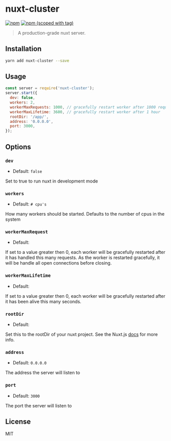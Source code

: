 # nuxt-cluster
[![npm](https://img.shields.io/npm/dt/nuxt-cluster.svg?style=flat-square)](https://www.npmjs.com/package/nuxt-cluster)
[![npm (scoped with tag)](https://img.shields.io/npm/v/nuxt-cluster/latest.svg?style=flat-square)](https://www.npmjs.com/package/nuxt-cluster)

> A production-grade nuxt server.

## Installation

```sh
yarn add nuxt-cluster --save
```

## Usage

```js
const server = require('nuxt-cluster');
server.start({
  dev: false,
  workers: 2,
  workerMaxRequests: 1000, // gracefully restart worker after 1000 requests
  workerMaxLifetime: 3600, // gracefully restart worker after 1 hour
  rootDir: '/app/',
  address: '0.0.0.0',
  port: 3000,
});
```

## Options

### `dev`
- Default: `false`

Set to true to run nuxt in development mode

### `workers`
- Default: `# cpu's`

How many workers should be started. Defaults to the number of cpus in the system

### `workerMaxRequest`
- Default: ` `

If set to a value greater then 0, each worker will be gracefully restarted after it has handled this many requests. As the worker is restarted gracefully, it will be handle all open connections before closing.

### `workerMaxLifetime`
- Default: ` `

If set to a value greater then 0, each worker will be gracefully restarted after it has been alive this many seconds. 

### `rootDir`
- Default: ` `

Set this to the rootDir of your nuxt project. See the Nuxt.js [docs](https://nuxtjs.org/api/configuration-rootdir/#the-rootdir-property) for more info.

### `address`
- Default: `0.0.0.0`

The address the server will listen to

### `port`
- Default: `3000`

The port the server will listen to

## License

MIT
